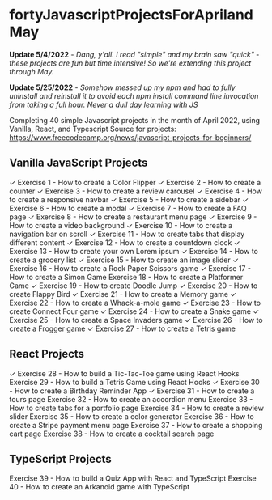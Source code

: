 # fortyJavascriptProjectsForAprilandMay

**Update 5/4/2022** - *Dang, y'all. I read "simple" and my brain saw "quick" - these projects are fun but time intensive! So we're extending this project through May.*

**Update 5/25/2022** - *Somehow messed up my npm and had to fully uninstall and reinstall it to avoid each npm install command line invocation from taking a full hour. Never a dull day learning with JS*

Completing 40 simple Javascript projects in the month of April 2022, using Vanilla, React, and Typescript
Source for projects: https://www.freecodecamp.org/news/javascript-projects-for-beginners/

## Vanilla JavaScript Projects
✓ Exercise 1 - How to create a Color Flipper
✓ Exercise 2 - How to create a counter
✓ Exercise 3 - How to create a review carousel
✓ Exercise 4 - How to create a responsive navbar
✓ Exercise 5 - How to create a sidebar
✓ Exercise 6 - How to create a modal
✓ Exercise 7 - How to create a FAQ page
✓ Exercise 8 - How to create a restaurant menu page
✓ Exercise 9 - How to create a video background
✓ Exercise 10 - How to create a navigation bar on scroll
✓ Exercise 11 - How to create tabs that display different content
✓ Exercise 12 - How to create a countdown clock
✓ Exercise 13 - How to create your own Lorem ipsum
✓ Exercise 14 - How to create a grocery list
✓ Exercise 15 - How to create an image slider
✓ Exercise 16 - How to create a Rock Paper Scissors game
✓ Exercise 17 - How to create a Simon Game
Exercise 18 - How to create a Platformer Game
✓ Exercise 19 - How to create Doodle Jump
✓ Exercise 20 - How to create Flappy Bird
✓ Exercise 21 - How to create a Memory game
✓ Exercise 22 - How to create a Whack-a-mole game
✓ Exercise 23 - How to create Connect Four game
✓ Exercise 24 - How to create a Snake game
✓ Exercise 25 - How to create a Space Invaders game
✓ Exercise 26 - How to create a Frogger game
✓ Exercise 27 - How to create a Tetris game

## React Projects
✓ Exercise 28 - How to build a Tic-Tac-Toe game using React Hooks
Exercise 29 - How to build a Tetris Game using React Hooks
✓ Exercise 30 - How to create a Birthday Reminder App
✓ Exercise 31 - How to create a tours page
Exercise 32 - How to create an accordion menu
Exercise 33 - How to create tabs for a portfolio page
Exercise 34 - How to create a review slider
Exercise 35 - How to create a color generator
Exercise 36 - How to create a Stripe payment menu page
Exercise 37 - How to create a shopping cart page
Exercise 38 - How to create a cocktail search page

## TypeScript Projects
Exercise 39 - How to build a Quiz App with React and TypeScript
Exercise 40 - How to create an Arkanoid game with TypeScript
